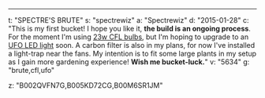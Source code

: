 ---
t: "SPECTRE'S BRUTE"
s: "spectrewiz"
a: "Spectrewiz"
d: "2015-01-28"
c: "This is my first bucket! I hope you like it, <strong>the build is an ongoing process</strong>. For the moment I'm using <a href='http://www.amazon.com/gp/product/B00J7IOMCS/ref=as_li_tl?ie=UTF8&camp=1789&creative=390957&creativeASIN=B00J7IOMCS&linkCode=as2&tag=spacbuck-20&linkId=HIZCXETKN3XOMUBN'>23w CFL bulbs</a>, but I'm hoping to upgrade to an <a href='https://amzn.to/36NO5zr'>UFO LED light</a> soon. A carbon filter is also in my plans, for now I've installed a light-trap near the fans. My intention is to fit some large plants in my setup as I gain more gardening experience! <strong>Wish me bucket-luck.</strong>"
v: "5634"
g: "brute,cfl,ufo"

z: "B002QVFN7G,B005KD72CG,B00M6SR1JM"
